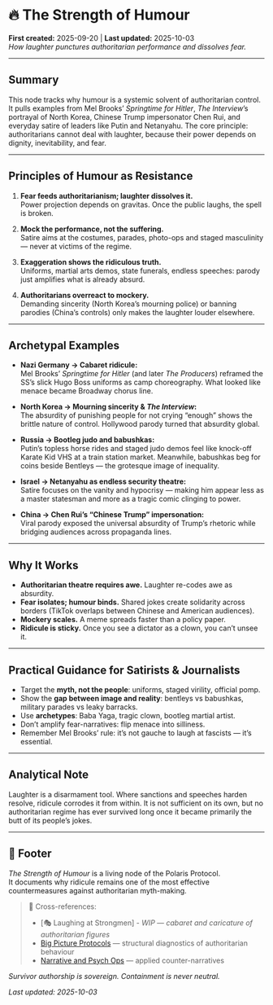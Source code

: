 # 🔥 The Strength of Humour  
**First created:** 2025-09-20 | **Last updated:** 2025-10-03  
*How laughter punctures authoritarian performance and dissolves fear.*

---

## Summary  
This node tracks why humour is a systemic solvent of authoritarian control. It pulls examples from Mel Brooks’ *Springtime for Hitler*, *The Interview*’s portrayal of North Korea, Chinese Trump impersonator Chen Rui, and everyday satire of leaders like Putin and Netanyahu. The core principle: authoritarians cannot deal with laughter, because their power depends on dignity, inevitability, and fear.

---

## Principles of Humour as Resistance
1. **Fear feeds authoritarianism; laughter dissolves it.**  
   Power projection depends on gravitas. Once the public laughs, the spell is broken.

2. **Mock the performance, not the suffering.**  
   Satire aims at the costumes, parades, photo-ops and staged masculinity — never at victims of the regime.

3. **Exaggeration shows the ridiculous truth.**  
   Uniforms, martial arts demos, state funerals, endless speeches: parody just amplifies what is already absurd.

4. **Authoritarians overreact to mockery.**  
   Demanding sincerity (North Korea’s mourning police) or banning parodies (China’s controls) only makes the laughter louder elsewhere.

---

## Archetypal Examples
- **Nazi Germany → Cabaret ridicule:**  
  Mel Brooks’ *Springtime for Hitler* (and later *The Producers*) reframed the SS’s slick Hugo Boss uniforms as camp choreography. What looked like menace became Broadway chorus line.  

- **North Korea → Mourning sincerity & *The Interview*:**  
  The absurdity of punishing people for not crying “enough” shows the brittle nature of control. Hollywood parody turned that absurdity global.  

- **Russia → Bootleg judo and babushkas:**  
  Putin’s topless horse rides and staged judo demos feel like knock-off Karate Kid VHS at a train station market. Meanwhile, babushkas beg for coins beside Bentleys — the grotesque image of inequality.  

- **Israel → Netanyahu as endless security theatre:**  
  Satire focuses on the vanity and hypocrisy — making him appear less as a master statesman and more as a tragic comic clinging to power.  

- **China → Chen Rui’s “Chinese Trump” impersonation:**  
  Viral parody exposed the universal absurdity of Trump’s rhetoric while bridging audiences across propaganda lines.  

---

## Why It Works
- **Authoritarian theatre requires awe.** Laughter re-codes awe as absurdity.  
- **Fear isolates; humour binds.** Shared jokes create solidarity across borders (TikTok overlaps between Chinese and American audiences).  
- **Mockery scales.** A meme spreads faster than a policy paper.  
- **Ridicule is sticky.** Once you see a dictator as a clown, you can’t unsee it.

---

## Practical Guidance for Satirists & Journalists
- Target the **myth, not the people**: uniforms, staged virility, official pomp.  
- Show the **gap between image and reality**: bentleys vs babushkas, military parades vs leaky barracks.  
- Use **archetypes**: Baba Yaga, tragic clown, bootleg martial artist.  
- Don’t amplify fear-narratives: flip menace into silliness.  
- Remember Mel Brooks’ rule: it’s not gauche to laugh at fascists — it’s essential.

---

## Analytical Note
Laughter is a disarmament tool. Where sanctions and speeches harden resolve, ridicule corrodes it from within. It is not sufficient on its own, but no authoritarian regime has ever survived long once it became primarily the butt of its people’s jokes.

---

## 🏮 Footer  

*The Strength of Humour* is a living node of the Polaris Protocol.  
It documents why ridicule remains one of the most effective countermeasures against authoritarian myth-making.  

> 📡 Cross-references:  
> - [🎭 Laughing at Strongmen] - *WIP* — *cabaret and caricature of authoritarian figures*  
> - [Big Picture Protocols](../../Big_Picture_Protocols/) — structural diagnostics of authoritarian behaviour  
> - [Narrative and Psych Ops](../Narrative_and_Psych_Ops/) — applied counter-narratives  

*Survivor authorship is sovereign. Containment is never neutral.*  

_Last updated: 2025-10-03_
